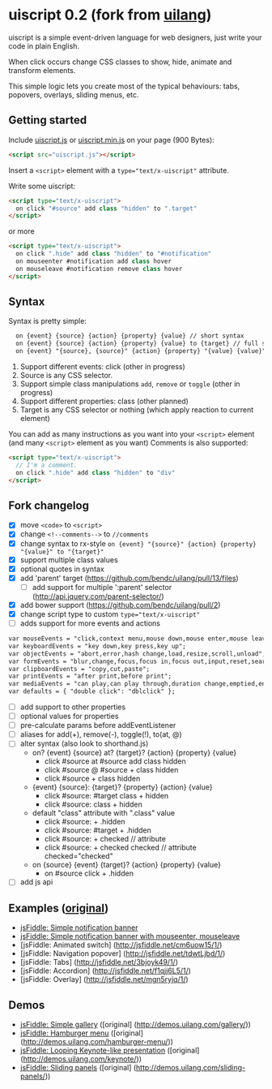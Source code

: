 # uiscript 0.2 (fork from [uilang](https://github.com/bendc/uilang))

uiscript is a simple event-driven language for web designers, just write your code in plain English.

When click occurs change CSS classes to show, hide, animate and transform elements.

This simple logic lets you create most of the typical behaviours: tabs, popovers, overlays, sliding menus, etc.

## Getting started

Include [uiscript.js](https://rawgit.com/qweek/uiscript/master/uiscript.js) or [uiscript.min.js](https://rawgit.com/qweek/uiscript/master/uiscript.min.js) on your page (900 Bytes):

```html
<script src="uiscript.js"></script>
```

Insert a `<script>` element with a `type="text/x-uiscript"` attribute.

Write some uiscript:

```html
<script type="text/x-uiscript">
  on click "#source" add class "hidden" to ".target"
</script>
```
or more

```html
<script type="text/x-uiscript">
  on click ".hide" add class "hidden" to "#notification"
  on mouseenter #notification add class hover
  on mouseleave #notification remove class hover
</script>
```

## Syntax

Syntax is pretty simple:

```html
  on {event} {source} {action} {property} {value} // short syntax
  on {event} {source} {action} {property} {value} to {target} // full syntax
  on {event} "{source}, {source}" {action} {property} "{value} {value}" to "{target}, {target}" // multi-value syntax
```
1. Support different events: click (other in progress)
2. Source is any CSS selector.
3. Support simple class manipulations `add`, `remove` or `toggle` (other in progress)
4. Support different properties: class (other planned)
5. Target is any CSS selector or nothing (which apply reaction to current element)

You can add as many instructions as you want into your `<script>` element (and many `<script>` element as you want)
Comments is also supported:
```html
<script type="text/x-uiscript">
  // I'm a comment.
  on click ".hide" add class "hidden" to "div"
</script>
```

## Fork changelog

- [x] move `<code>` to `<script>`
- [x] change `<!--comments-->` to `//comments`
- [x] change syntax to rx-style `on {event} "{source}" {action} {property} "{value}" to "{target}"`
- [x] support multiple class values
- [x] optional quotes in syntax
- [x] add 'parent' target (https://github.com/bendc/uilang/pull/13/files)
  - [ ] add support for multiple ':parent' selector (http://api.jquery.com/parent-selector/)
- [x] add bower support (https://github.com/bendc/uilang/pull/2)
- [x] change script type to custom `type="text/x-uiscript"`
- [ ] adds support for more events and actions
```html
var mouseEvents = "click,context menu,mouse down,mouse enter,mouse leave,mouse move,mouse over,mouse out,mouse up";
var keyboardEvents = "key down,key press,key up";
var objectEvents = "abort,error,hash change,load,resize,scroll,unload";
var formEvents = "blur,change,focus,focus in,focus out,input,reset,search,select,submit";
var clipboardEvents = "copy,cut,paste";
var printEvents = "after print,before print";
var mediaEvents = "can play,can play through,duration change,emptied,ended,loaded data,loaded metadata,load start,pause,play,playing,progress,rate change,seeked,seeking,stalled,suspend,time update,volume change,waiting";
var defaults = { "double click": "dblclick" };
```
- [ ] add support to other properties
- [ ] optional values for properties
- [ ] pre-calculate params before addEventListener
- [ ] aliases for add(+), remove(-), toggle(!), to(at, @)
- [ ] alter syntax (also look to shorthand.js)
  - on? {event} {source} at? {target}? {action} {property} {value}
    - click #source at #source add class hidden
    - click #source @ #source + class hidden
    - click #source + class hidden
  - {event} {source}: {target}? {property} {action} {value}
    - click #source: #target class + hidden
    - click #source: class + hidden
  - default "class" attribute with ".class" value
    - click #source: + .hidden
    - click #source: #target + .hidden
    - click #source: + checked // attribute
    - click #source: + checked checked // attribute checked="checked"
  - on {source} {event} {target}? {action} {property} {value}
    - on #source click + .hidden
- [ ] add js api

## Examples ([original](http://uilang.com/))

* [jsFiddle: Simple notification banner](http://jsfiddle.net/L9kaoo62/1/)
* [jsFiddle: Simple notification banner with mouseenter, mouseleave](http://jsfiddle.net/f2g60hdu/)
* [jsFiddle: Animated switch] (http://jsfiddle.net/cm6uow15/1/)
* [jsFiddle: Navigation popover] (http://jsfiddle.net/tdwtLjbd/1/)
* [jsFiddle: Tabs] (http://jsfiddle.net/3bjoyk49/1/)
* [jsFiddle: Accordion] (http://jsfiddle.net/f1qjj6L5/1/)
* [jsFiddle: Overlay] (http://jsfiddle.net/mgn5ryjq/1/)

## Demos

* [jsFiddle: Simple gallery](http://jsfiddle.net/8n9hwrbj/1/) ([original] (http://demos.uilang.com/gallery/))
* [jsFiddle: Hamburger menu](http://jsfiddle.net/8xnp67g7/1/) ([original] (http://demos.uilang.com/hamburger-menu/))
* [jsFiddle: Looping Keynote-like presentation](http://jsfiddle.net/jf2Lxpat/1/) ([original] (http://demos.uilang.com/keynote/))
* [jsFiddle: Sliding panels](http://jsfiddle.net/exrjL8pt/1/) ([original] (http://demos.uilang.com/sliding-panels/))
